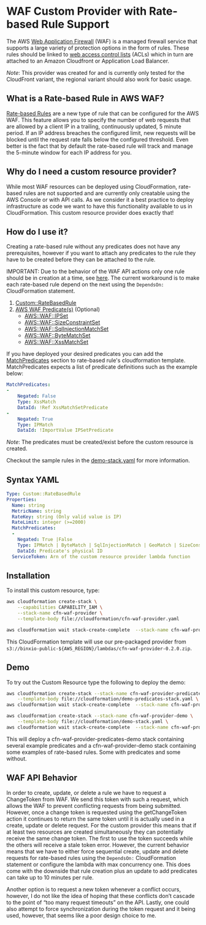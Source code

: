# WAF Custom Provider with Rate-based Rule Support

The AWS [Web Application Firewall](https://aws.amazon.com/waf/faq/) (WAF) is a managed firewall service that supports a 
large variety of protection options in the form of rules. These rules should be linked to [web access control lists](https://docs.aws.amazon.com/waf/latest/developerguide/web-acl.html) (ACLs) 
which in turn are attached to an Amazon Cloudfront or Application Load Balancer. 

*Note*: This provider was created for and is currently only tested for the CloudFront variant, the regional variant 
should also work for basic usage.


##  What is a Rate-based Rule in AWS WAF?
   
[Rate-based Rules](https://aws.amazon.com/blogs/aws/protect-web-sites-services-using-rate-based-rules-for-aws-waf/) are 
a new type of rule that can be configured for the AWS WAF. This feature allows you to specify the number of web requests that 
are allowed by a client IP in a trailing, continuously updated, 5 minute period. If an IP address breaches the configured 
limit, new requests will be blocked until the request rate falls below the configured threshold. Even better is the fact
that by default the rate-based rule will track and manage the 5-minute window for each IP address for you.


## Why do I need a custom resource provider?

While most WAF resources can be deployed using CloudFormation, rate-based rules are not supported and are currently only
creatable using the AWS Console or with API calls. As we consider it a best practice to deploy infrastructure as code 
we want to have this functionality available to us in CloudFormation. This custom resource provider does exactly that!

## How do I use it?

Creating a rate-based rule without any predicates does not have any prerequisites, however if you want to attach any 
predicates to the rule they have to be created before they can be attached to the rule. 

IMPORTANT: Due to the behavior of the WAF API actions only one rule should be in creation at a time, see 
[here](waf-api-behavior). The current workaround is to make each rate-based rule depend on the next using the 
```DependsOn:``` CloudFormation statement.

1. [Custom::RateBasedRule](syntax-yaml)
2. [AWS WAF Predicate(s)](https://docs.aws.amazon.com/waf/latest/APIReference/API_Predicate.html) (Optional)
    - [AWS::WAF::IPSet](https://docs.aws.amazon.com/AWSCloudFormation/latest/UserGuide/aws-resource-waf-ipset.html)
    - [AWS::WAF::SizeConstraintSet](https://docs.aws.amazon.com/AWSCloudFormation/latest/UserGuide/aws-resource-waf-sizeconstraintset.html)
    - [AWS::WAF::SqlInjectionMatchSet](https://docs.aws.amazon.com/AWSCloudFormation/latest/UserGuide/aws-resource-waf-sqlinjectionmatchset.html)
    - [AWS::WAF::ByteMatchSet](https://docs.aws.amazon.com/AWSCloudFormation/latest/UserGuide/aws-resource-waf-bytematchset.html)
    - [AWS::WAF::XssMatchSet](https://docs.aws.amazon.com/AWSCloudFormation/latest/UserGuide/aws-resource-waf-xssmatchset.html)

If you have deployed your desired predicates you can add the [MatchPredicates](#syntax-yaml) section to rate-based 
rule's cloudformation template. MatchPredicates expects a list of predicate definitions such as the example below:

```yaml
MatchPredicates:
-
    Negated: False
    Type: XssMatch
    DataId: !Ref XssMatchSetPredicate
-
    Negated: True
    Type: IPMatch
    DataId: !ImportValue IPSetPredicate
```

*Note*: The predicates must be created/exist before the custom resource is created.

Checkout the sample rules in the [demo-stack.yaml](cloudformation/demo-stack.yaml) for more information.

## Syntax YAML

```yaml
Type: Custom::RateBasedRule
Properties:
  Name: string
  MetricName: string
  RateKey: string (Only valid value is IP)
  RateLimit: integer (>=2000)
  MatchPredicates:
  -
    Negated: True |False
    Type: IPMatch | ByteMatch | SqlInjectionMatch | GeoMatch | SizeConstraint | XssMatch | RegexMatch
    DataId: Predicate's physical ID
  ServiceToken: Arn of the custom resource provider lambda function
```

## Installation

To install this custom resource, type:

```sh
aws cloudformation create-stack \
	--capabilities CAPABILITY_IAM \
	--stack-name cfn-waf-provider \
	--template-body file://cloudformation/cfn-waf-provider.yaml 

aws cloudformation wait stack-create-complete  --stack-name cfn-waf-provider 
```

This CloudFormation template will use our pre-packaged provider from `s3://binxio-public-${AWS_REGION}/lambdas/cfn-waf-provider-0.2.0.zip`.


## Demo

To try out the Custom Resource type the following to deploy the demo:

```sh
aws cloudformation create-stack --stack-name cfn-waf-provider-predicates-demo \
	--template-body file://cloudformation/demo-predicates-stack.yaml \
aws cloudformation wait stack-create-complete  --stack-name cfn-waf-provider-predicates-demo
```

```sh
aws cloudformation create-stack --stack-name cfn-waf-provider-demo \
	--template-body file://cloudformation/demo-stack.yaml \
aws cloudformation wait stack-create-complete  --stack-name cfn-waf-provider-demo
```

This will deploy a cfn-waf-provider-predicates-demo stack containing several example predicates and a cfn-waf-provider-demo 
stack containing some examples of rate-based rules. Some with predicates and some without.


## WAF API Behavior

In order to create, update, or delete a rule we have to request a ChangeToken from WAF. We send this token with such a 
request, which allows the WAF to prevent conflicting requests from being submitted. However, once a change token is 
requested using the getChangeToken action it continues to return the same token until it is actually used in a create, 
update or delete request. For the custom provider this means that if at least two resources are created simultaneously 
they can potentially receive the same change token. The first to use the token succeeds while the others will receive a 
stale token error. However, the current behavior means that we have to either force sequential create, update and delete 
requests for rate-based rules using the ```DependsOn:``` CloudFormation statement or configure the lambda with max 
concurrency one. This does come with the downside that rule creation plus an update to add predicates can take up to 10 
minutes per rule. 

Another option is to request a new token whenever a conflict occurs, however, I do not like the idea of hoping that 
these conflicts don’t cascade to the point of “too many request timeouts” on the API. Lastly, one could also attempt to 
force synchronization during the token request and it being used, however, that seems like a poor design choice to me.